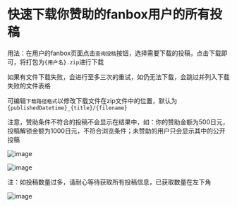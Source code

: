 # 快速下载你赞助的fanbox用户的所有投稿

用法：在用户的fanbox页面点击`查询投稿`按钮，选择需要下载的投稿，点击下载即可，将打包为`{用户名}.zip`进行下载

如果有文件下载失败，会进行至多三次的重试，如仍无法下载，会跳过并列入下载失败的文件表格

可编辑`下载路径格式`以修改下载文件在zip文件中的位置，默认为`{publishedDatetime}_{title}/{filename}`

注意，赞助条件不符合的投稿不会显示在结果中，如：你的赞助金额为500日元，投稿解锁金额为1000日元，不符合浏览条件；未赞助的用户只会显示其中的公开投稿

![image](https://github.com/user-attachments/assets/ac135384-b27f-453b-8328-46e7e038e48f)

![image](https://github.com/user-attachments/assets/ac77da14-f7ba-4831-ae88-14bfe345df30)

注：如投稿数量过多，请耐心等待获取所有投稿信息，已获取数量在左下角

![image](https://github.com/user-attachments/assets/30eb02ed-1306-4ff8-a0fd-7fb851a37836)
